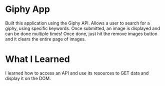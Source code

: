 # Giphy App
Built this application using the Giphy API. Allows a user to search for a giphy, using specific keywords. Once submitted, an image is displayed and can be done multiple times!
Once done, just hit the remove images button and it clears the entire page of images.

# What I Learned
I learned how to access an API and use its resources to GET data and display it on the DOM.
